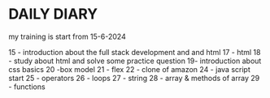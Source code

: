 # DAILY DIARY
 my training is start from 15-6-2024

15 - introduction about the full stack development and and html
17 - html
18 - study about html and solve some practice question
19- introduction about css basics
20 -box model
21 - flex 
22 - clone of amazon
24 - java script start
25 - operators
26 - loops
27 - string
28 - array & methods of array
29 - functions

